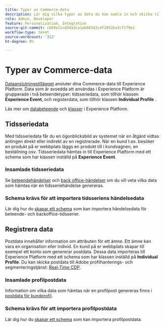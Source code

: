 ```yaml
---
title: Typer av Commerce-data
description: Lär dig vilka typer av data du kan samla in och skicka till Experience Platform.
role: Admin, Developer
feature: Personalization, Integration
source-git-commit: cb69e11cd54a3ca1ab66543c4f28526a3cf1f9e1
workflow-type: tm+mt
source-wordcount: '312'
ht-degree: 0%

---
```


# Typer av Commerce-data

[Dataanslutningstillägget](overview.md) ansluter dina Commerce-data till Experience Platform. Data som är avsedda att användas i Experience Platform är grupperade i två beteendetyper: tidsseriedata, som tillhör klassen **Experience Event**, och registerdata, som tillhör klassen **Individual Profile** .

Läs mer om [databeteende](https://experienceleague.adobe.com/docs/experience-platform/xdm/schema/composition.html?lang=sv-SE#data-behaviors) och [klasser](https://experienceleague.adobe.com/docs/experience-platform/xdm/schema/composition.html?lang=sv-SE#class) i Experience Platform.

## Tidsseriedata

Med tidsseriedata får du en ögonblicksbild av systemet när en åtgärd vidtas antingen direkt eller indirekt av en registrerade. När en kund t.ex. besöker en produkt på er webbplats läggs en produkt till i kundvagnen, en beställning osv. Tidsseriedata hämtas in till Experience Platform med ett schema som har klassen inställd på **Experience Event**.

### Insamlade tidsseriedata

Se [beteendehändelser](events.md) och [back office-händelser](events-backoffice.md) om du vill veta vilka data som hämtas när en tidsseriehändelse genereras.

### Schema krävs för att importera tidsseriens händelsedata

Lär dig hur du [skapar ett schema](update-xdm.md) som kan importera händelsedata för beteende- och backoffice-tidsserier.

## Registrera data

Postdata innehåller information om attributen för ett ämne. Ett ämne kan vara en organisation eller individ. En kund på er webbplats skapar till exempel ett konto som genererar postdata. Dessa data importeras till Experience Platform med ett schema som har klassen inställd på **Individual Profile**. Du kan skicka postdata till Adobe profilhanterings- och segmenteringstjänst: [Real-Time CDP](https://experienceleague.adobe.com/docs/experience-platform/rtcdp/intro/rtcdp-intro/overview.html?lang=sv-SE).

### Insamlade profilpostdata

Information om vilka data som hämtas när en profilpost genereras finns i [postdata för kundprofil](events-profilerecord.md).

### Schema krävs för att importera profilpostdata

Lär dig hur du [skapar ett schema](profile-data.md) som kan importera profilpostdata.
